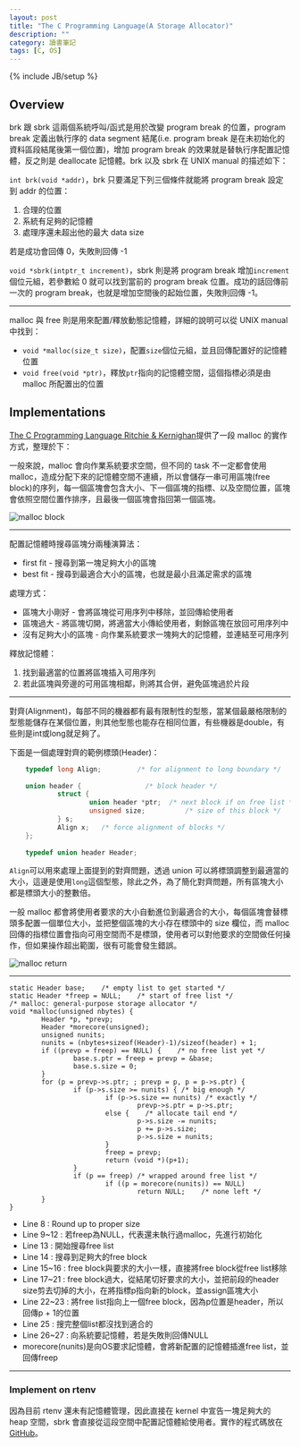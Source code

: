 ```yaml
---
layout: post
title: "The C Programming Language(A Storage Allocator)"
description: ""
category: 讀書筆記 
tags: [C, OS]
---
```

{% include JB/setup %}

## Overview ##

brk 跟 sbrk 這兩個系統呼叫/函式是用於改變 program break 的位置，program break 定義出執行序的 data segment 結尾(i.e. program break 是在未初始化的資料區段結尾後第一個位置)，增加 program break 的效果就是替執行序配置記憶體，反之則是 deallocate 記憶體。brk 以及 sbrk 在 UNIX manual 的描述如下：

`int brk(void *addr)`，brk 只要滿足下列三個條件就能將 program break 設定到 addr 的位置：

1. 合理的位置
2. 系統有足夠的記憶體
3. 處理序還未超出他的最大 data size

若是成功會回傳 0，失敗則回傳 -1

`void *sbrk(intptr_t increment)`，sbrk 則是將 program break 增加`increment`個位元組，若參數給 0 就可以找到當前的 program break 位置。成功的話回傳前一次的 program break，也就是增加空間後的起始位置，失敗則回傳 -1。

---
malloc 與 free 則是用來配置/釋放動態記憶體，詳細的說明可以從 UNIX manual 中找到：

* `void *malloc(size_t size)`，配置`size`個位元組，並且回傳配置好的記憶體位置
* `void free(void *ptr)`，釋放`ptr`指向的記憶體空間，這個指標必須是由 malloc 所配置出的位置

## Implementations ##

[The C Programming Language Ritchie & Kernighan](http://zanasi.chem.unisa.it/download/C.pdf)提供了一段 malloc 的實作方式，整理於下：

一般來說，malloc 會向作業系統要求空間，但不同的 task 不一定都會使用 malloc，造成分配下來的記憶體空間不連續，所以會儲存一串可用區塊(free block)的序列，每一個區塊會包含大小、下一個區塊的指標、以及空間位置，區塊會依照空間位置作排序，且最後一個區塊會指回第一個區塊。

![malloc block](https://farm6.staticflickr.com/5557/14371849244_b93d5c86ff_c.jpg)

---
配置記憶體時搜尋區塊分兩種演算法：

* first fit - 搜尋到第一塊足夠大小的區塊
* best fit - 搜尋到最適合大小的區塊，也就是最小且滿足需求的區塊

處理方式：

* 區塊大小剛好 - 會將區塊從可用序列中移除，並回傳給使用者
* 區塊過大 - 將區塊切開，將適當大小傳給使用者，剩餘區塊在放回可用序列中
* 沒有足夠大小的區塊 - 向作業系統要求一塊夠大的記憶體，並連結至可用序列

釋放記憶體：

1. 找到最適當的位置將區塊插入可用序列
2. 若此區塊與旁邊的可用區塊相鄰，則將其合併，避免區塊過於片段

---
對齊(Alignment)，每部不同的機器都有最有限制性的型態，當某個最嚴格限制的型態能儲存在某個位置，則其他型態也能存在相同位置，有些機器是double，有些則是int或long就足夠了。

下面是一個處理對齊的範例標頭(Header)：

~~~ c
    typedef long Align;         /* for alignment to long boundary */
    
    union header {                /* block header */
            struct {
                    union header *ptr;  /* next block if on free list */
                    unsigned size;          /* size of this block */
            } s;
            Align x;   /* force alignment of blocks */
    };
    
    typedef union header Header;
~~~

`Align`可以用來處理上面提到的對齊問題，透過 union 可以將標頭調整到最適當的大小，這邊是使用`long`這個型態，除此之外，為了簡化對齊問題，所有區塊大小都是標頭大小的整數倍。

一般 malloc 都會將使用者要求的大小自動進位到最適合的大小，每個區塊會替標頭多配置一個單位大小，並把整個區塊的大小存在標頭中的 size 欄位，而 malloc 回傳的指標位置會指向可用空間而不是標頭，使用者可以對他要求的空間做任何操作，但如果操作超出範圍，很有可能會發生錯誤。

![malloc return](https://farm6.staticflickr.com/5158/14187927647_f355304002.jpg)

---
    static Header base;    /* empty list to get started */
    static Header *freep = NULL;    /* start of free list */
    /* malloc: general-purpose storage allocator */
    void *malloc(unsigned nbytes) {
            Header *p, *prevp;
            Header *morecore(unsigned);
            unsigned nunits;
            nunits = (nbytes+sizeof(Header)-1)/sizeof(header) + 1;
            if ((prevp = freep) == NULL) {    /* no free list yet */
                    base.s.ptr = freep = prevp = &base;
                    base.s.size = 0;
            }
            for (p = prevp->s.ptr; ; prevp = p, p = p->s.ptr) {
                    if (p->s.size >= nunits) { /* big enough */
                            if (p->s.size == nunits) /* exactly */
                                    prevp->s.ptr = p->s.ptr;
                            else {    /* allocate tail end */
                                    p->s.size -= nunits;
                                    p += p->s.size;
                                    p->s.size = nunits;
                            }
                            freep = prevp;
                            return (void *)(p+1);
                    }
                    if (p == freep) /* wrapped around free list */
                            if ((p = morecore(nunits)) == NULL)
                                    return NULL;    /* none left */
            }
    }

* Line 8 : Round up to proper size
* Line 9~12 : 若freep為NULL，代表還未執行過malloc，先進行初始化
* Line 13 : 開始搜尋free list
* Line 14 : 搜尋到足夠大的free block 
* Line 15~16 : free block與要求的大小一樣，直接將free block從free list移除
* Line 17~21 : free block過大，從結尾切好要求的大小，並把前段的header size剪去切掉的大小，在將指標p指向新的block，並assign區塊大小
* Line 22~23 : 將free list指向上一個free block，因為p位置是header，所以回傳p + 1的位置
* Line 25 : 搜完整個list都沒找到適合的
* Line 26~27 : 向系統要記憶體，若是失敗則回傳NULL
* morecore(nunits)是向OS要求記憶體，會將新配置的記憶體插進free list，並回傳freep

---
### Implement on rtenv ###

因為目前 rtenv 還未有記憶體管理，因此直接在 kernel 中宣告一塊足夠大的 heap 空間，sbrk 會直接從這段空間中配置記憶體給使用者。實作的程式碼放在[GitHub](https://github.com/rampant1018/rtenv-1/commit/2cb4c582af8461f93ab0269097d7f30785cb92f4)。

